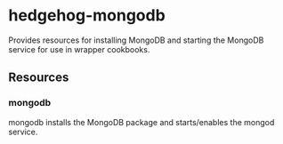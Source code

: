 # hedgehog-mongodb

Provides resources for installing MongoDB and starting the MongoDB service for use in wrapper cookbooks.

## Resources

### mongodb

mongodb installs the MongoDB package and starts/enables the mongod service.
